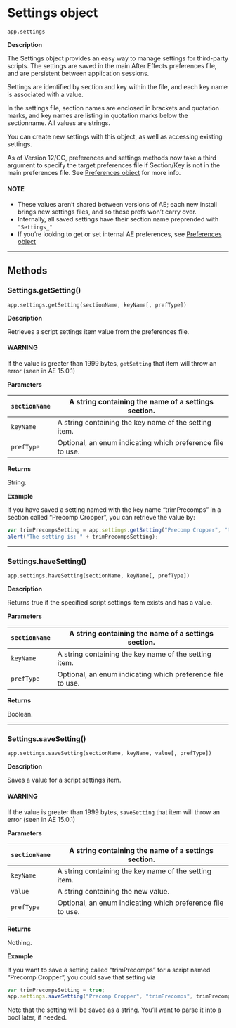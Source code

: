 <a id="settings"></a>

# Settings object

`app.settings`

**Description**

The Settings object provides an easy way to manage settings for third-party scripts. The settings are saved in the main After Effects preferences file, and are persistent between application sessions.

Settings are identified by section and key within the file, and each key name is associated with a value.

In the settings file, section names are enclosed in brackets and quotation marks, and key names are listing in quotation marks below the sectionname. All values are strings.

You can create new settings with this object, as well as accessing existing settings.

As of Version 12/CC, preferences and settings methods now take a third argument to specify the target preferences file if Section/Key is not in the main preferences file. See [Preferences object](preferences.md#preferences) for more info.

#### NOTE
- These values aren’t shared between versions of AE; each new install brings new settings files, and so these prefs won’t carry over.
- Internally, all saved settings have their section name preprended with `"Settings_"`
- If you’re looking to get or set internal AE preferences, see [Preferences object](preferences.md#preferences)

---

## Methods

<a id="settings-getsetting"></a>

### Settings.getSetting()

`app.settings.getSetting(sectionName, keyName[, prefType])`

**Description**

Retrieves a script settings item value from the preferences file.

#### WARNING
If the value is greater than 1999 bytes, `getSetting` that item will throw an error (seen in AE 15.0.1)

**Parameters**

| `sectionName`   | A string containing the name of a settings section.        |
|-----------------|------------------------------------------------------------|
| `keyName`       | A string containing the key name of the setting item.      |
| `prefType`      | Optional, an enum indicating which preference file to use. |

**Returns**

String.

**Example**

If you have saved a setting named with the key name “trimPrecomps” in a section called “Precomp Cropper”, you can retrieve the value by:

```javascript
var trimPrecompsSetting = app.settings.getSetting("Precomp Cropper", "trimPrecomps");
alert("The setting is: " + trimPrecompsSetting);
```

---

<a id="settings-havesetting"></a>

### Settings.haveSetting()

`app.settings.haveSetting(sectionName, keyName[, prefType])`

**Description**

Returns true if the specified script settings item exists and has a value.

**Parameters**

| `sectionName`   | A string containing the name of a settings section.        |
|-----------------|------------------------------------------------------------|
| `keyName`       | A string containing the key name of the setting item.      |
| `prefType`      | Optional, an enum indicating which preference file to use. |

**Returns**

Boolean.

---

<a id="settings-savesetting"></a>

### Settings.saveSetting()

`app.settings.saveSetting(sectionName, keyName, value[, prefType])`

**Description**

Saves a value for a script settings item.

#### WARNING
If the value is greater than 1999 bytes, `saveSetting` that item will throw an error (seen in AE 15.0.1)

**Parameters**

| `sectionName`   | A string containing the name of a settings section.        |
|-----------------|------------------------------------------------------------|
| `keyName`       | A string containing the key name of the setting item.      |
| `value`         | A string containing the new value.                         |
| `prefType`      | Optional, an enum indicating which preference file to use. |

**Returns**

Nothing.

**Example**

If you want to save a setting called “trimPrecomps” for a script named “Precomp Cropper”, you could save that setting via

```javascript
var trimPrecompsSetting = true;
app.settings.saveSetting("Precomp Cropper", "trimPrecomps", trimPrecompsSetting);
```

Note that the setting will be saved as a string. You’ll want to parse it into a bool later, if needed.
